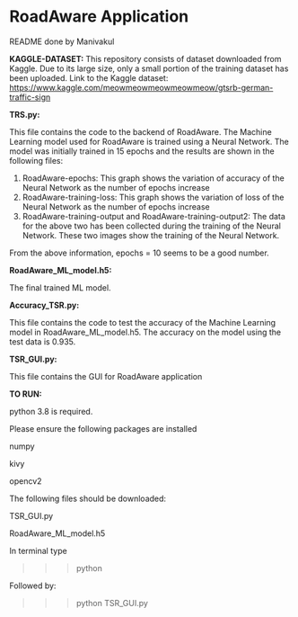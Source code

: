# RoadAware Application

README done by Manivakul 

**KAGGLE-DATASET:**
This repository consists of dataset downloaded from Kaggle. Due to its large size, only a small portion of the training dataset has been uploaded.
Link to the Kaggle dataset: https://www.kaggle.com/meowmeowmeowmeowmeow/gtsrb-german-traffic-sign

**TRS.py:**

This file contains the code to the backend of RoadAware. The Machine Learning model used for RoadAware is trained using a Neural Network. The model was initially trained in 15 epochs and the results are shown in the following files:
  1. RoadAware-epochs: This graph shows the variation of accuracy of the Neural Network as the number of epochs increase
  2. RoadAware-training-loss: This graph shows the variation of loss of the Neural Network as the number of epochs increase
  3. RoadAware-training-output and RoadAware-training-output2: The data for the above two has been collected during the training of the Neural Network. These two images show the training of the Neural Network. 

From the above information, epochs = 10 seems to be a good number.

**RoadAware_ML_model.h5:**

The final trained ML model.

**Accuracy_TSR.py:**

This file contains the code to test the accuracy of the Machine Learning model in RoadAware_ML_model.h5. The accuracy on the model using the test data is 0.935. 

**TSR_GUI.py:**

This file contains the GUI for RoadAware application


**TO RUN:**



python 3.8 is required.

Please ensure the following packages are installed

numpy

kivy

opencv2

The following files should be downloaded:

TSR_GUI.py

RoadAware_ML_model.h5

In terminal type

>>>python

Followed by:

>>>python TSR_GUI.py



